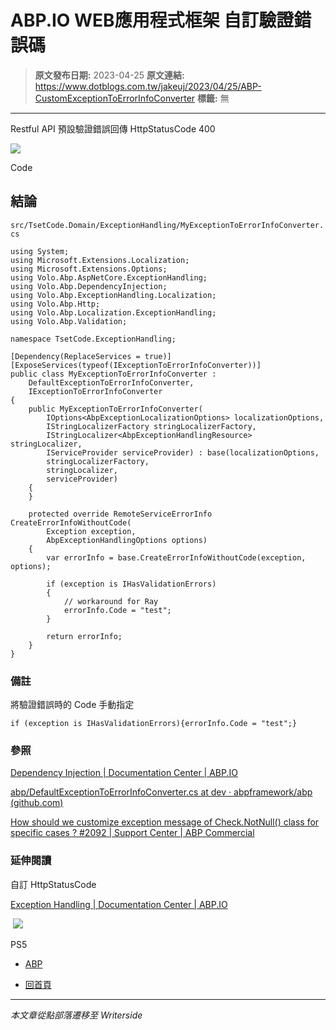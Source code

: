 # ABP.IO WEB應用程式框架 自訂驗證錯誤碼

> **原文發布日期:** 2023-04-25
> **原文連結:** https://www.dotblogs.com.tw/jakeuj/2023/04/25/ABP-CustomExceptionToErrorInfoConverter
> **標籤:** 無

---

Restful API 預設驗證錯誤回傳 HttpStatusCode 400

![](https://dotblogsfile.blob.core.windows.net/user/小小朱/cca35751-832f-4c1c-b77c-1454629d143f/1682405338.png.png)

Code

## 結論

`src/TsetCode.Domain/ExceptionHandling/MyExceptionToErrorInfoConverter.cs`

```
using System;
using Microsoft.Extensions.Localization;
using Microsoft.Extensions.Options;
using Volo.Abp.AspNetCore.ExceptionHandling;
using Volo.Abp.DependencyInjection;
using Volo.Abp.ExceptionHandling.Localization;
using Volo.Abp.Http;
using Volo.Abp.Localization.ExceptionHandling;
using Volo.Abp.Validation;

namespace TsetCode.ExceptionHandling;

[Dependency(ReplaceServices = true)]
[ExposeServices(typeof(IExceptionToErrorInfoConverter))]
public class MyExceptionToErrorInfoConverter :
    DefaultExceptionToErrorInfoConverter,
    IExceptionToErrorInfoConverter
{
    public MyExceptionToErrorInfoConverter(
        IOptions<AbpExceptionLocalizationOptions> localizationOptions,
        IStringLocalizerFactory stringLocalizerFactory,
        IStringLocalizer<AbpExceptionHandlingResource> stringLocalizer,
        IServiceProvider serviceProvider) : base(localizationOptions,
        stringLocalizerFactory,
        stringLocalizer,
        serviceProvider)
    {
    }

    protected override RemoteServiceErrorInfo CreateErrorInfoWithoutCode(
        Exception exception,
        AbpExceptionHandlingOptions options)
    {
        var errorInfo = base.CreateErrorInfoWithoutCode(exception, options);

        if (exception is IHasValidationErrors)
        {
            // workaround for Ray
            errorInfo.Code = "test";
        }

        return errorInfo;
    }
}
```

### 備註

將驗證錯誤時的 Code 手動指定

`if (exception is IHasValidationErrors){errorInfo.Code = "test";}`

### 參照

[Dependency Injection | Documentation Center | ABP.IO](https://docs.abp.io/en/abp/latest/Dependency-Injection#dependency-attribute)

[abp/DefaultExceptionToErrorInfoConverter.cs at dev · abpframework/abp (github.com)](https://github.com/abpframework/abp/blob/dev/framework/src/Volo.Abp.ExceptionHandling/Volo/Abp/AspNetCore/ExceptionHandling/DefaultExceptionToErrorInfoConverter.cs#L104)

[How should we customize exception message of Check.NotNull() class for specific cases ? #2092 | Support Center | ABP Commercial](https://support.abp.io/QA/Questions/2092/How-should-we-customize-exception-message-of-CheckNotNull--class-for-specific-cases)

### 延伸閱讀

自訂 HttpStatusCode

[Exception Handling | Documentation Center | ABP.IO](https://docs.abp.io/en/abp/latest/Exception-Handling#http-status-code-mapping)

![]()
![](https://card.psnprofiles.com/1/jakeuj.png)

PS5

* [ABP](/jakeuj/Tags?qq=ABP)

* [回首頁](/jakeuj)

---

*本文章從點部落遷移至 Writerside*
